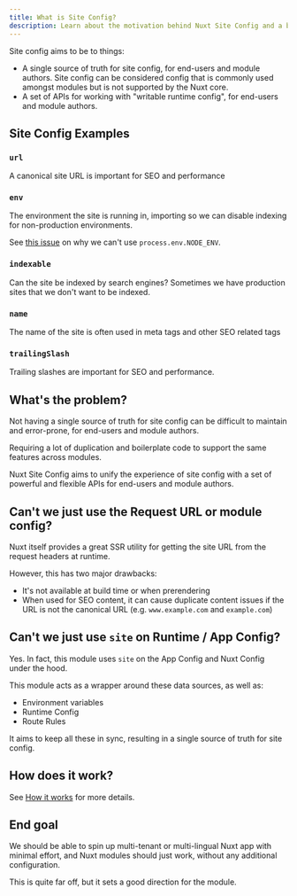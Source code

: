 ```yaml
---
title: What is Site Config?
description: Learn about the motivation behind Nuxt Site Config and a bit about how it works.
---
```


Site config aims to be to things:
- A single source of truth for site config, for end-users and module authors. Site config can be considered config that is commonly used amongst modules but is not supported by the Nuxt core.
- A set of APIs for working with "writable runtime config", for end-users and module authors.

## Site Config Examples

### `url`

A canonical site URL is important for SEO and performance

### `env`

The environment the site is running in, importing so we can disable indexing for non-production environments.

See [this issue](https://github.com/nuxt/nuxt/issues/19819) on why we can't use `process.env.NODE_ENV`.

### `indexable`

Can the site be indexed by search engines? Sometimes we have production sites that we don't want to be indexed.

### `name`

The name of the site is often used in meta tags and other SEO related tags

### `trailingSlash`

Trailing slashes are important for SEO and performance.

## What's the problem?

Not having a single source of truth for site config can be difficult to maintain and error-prone, for end-users and module authors.

Requiring a lot of duplication and boilerplate code to support the same features across modules.

Nuxt Site Config aims
to unify the experience of site config with a set of powerful and flexible APIs for end-users and module authors.

## Can't we just use the Request URL or module config?

Nuxt itself provides a great SSR utility for getting the site URL from the request headers at runtime.

However, this has two major drawbacks:
- It's not available at build time or when prerendering
- When used for SEO content, it can cause duplicate content issues if the URL is not the canonical URL (e.g. `www.example.com` and `example.com`)

## Can't we just use `site` on Runtime / App Config?

Yes. In fact, this module uses `site` on the App Config and Nuxt Config under the hood.

This module acts as a wrapper around these data sources, as well as:
- Environment variables
- Runtime Config
- Route Rules

It aims to keep all these in sync, resulting in a single source of truth for site config.

## How does it work?

See [How it works](/site-config/guides/how-it-works) for more details.

## End goal

We should be able to spin up multi-tenant or multi-lingual Nuxt app with minimal effort, and Nuxt modules should just work, without any additional configuration.

This is quite far off, but it sets a good direction for the module.
